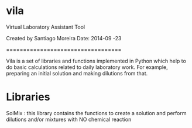 vila
====

Virtual Laboratory Assistant Tool

Created by Santiago Moreira
Date: 2014-09 -23

==================================

Vila is a set of libraries and functions implemented in Python which help to do basic calculations related to daily laboratory work. For example, preparing an initial solution and making dilutions from that.


Libraries
=========

SolMix : this library contains the functions to create a solution and perform dilutions and/or mixtures with NO chemical
         reaction

